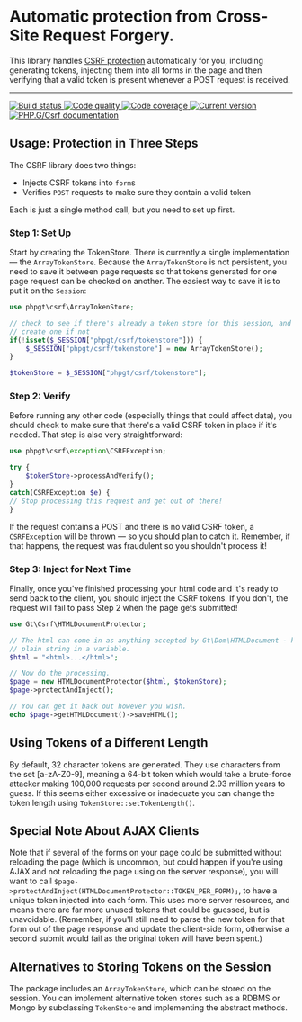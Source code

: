 Automatic protection from Cross-Site Request Forgery.
=====================================================

This library handles [CSRF protection](https://www.owasp.org/index.php/Cross-Site_Request_Forgery_(CSRF)) automatically for you, including generating tokens, injecting them into all forms in the page and then verifying that a valid token is present whenever a POST request is received.

***

<a href="https://circleci.com/gh/PhpGt/Csrf" target="_blank">
    <img src="https://img.shields.io/circleci/project/PhpGt/Csrf/master.svg?style=flat-square" alt="Build status" />
</a>
<a href="https://scrutinizer-ci.com/g/PhpGt/Csrf" target="_blank">
    <img src="https://img.shields.io/scrutinizer/g/PhpGt/Csrf/master.svg?style=flat-square" alt="Code quality" />
</a>
<a href="https://scrutinizer-ci.com/g/PhpGt/Csrf" target="_blank">
    <img src="https://img.shields.io/scrutinizer/coverage/g/PhpGt/Csrf/master.svg?style=flat-square" alt="Code coverage" />
</a>
<a href="https://packagist.org/packages/PhpGt/Csrf" target="_blank">
    <img src="https://img.shields.io/packagist/v/PhpGt/Csrf.svg?style=flat-square" alt="Current version" />
</a>
<a href="http://www.php.gt/csrf" target="_blank">
	<img src="https://img.shields.io/badge/docs-www.php.gt/csrf-26a5e3.svg?style=flat-square" alt="PHP.G/Csrf documentation" />
</a>

Usage: Protection in Three Steps
--------------------------------

The CSRF library does two things:

  * Injects CSRF tokens into `form`s
  * Verifies `POST` requests to make sure they contain a valid token

Each is just a single method call, but you need to set up first.

### Step 1: Set Up

Start by creating the TokenStore. There is currently a single implementation — the `ArrayTokenStore`.  Because the `ArrayTokenStore` is not persistent, you need to save it between page requests so that tokens generated for one page request can be checked on another. The easiest way to save it is to put it on the `Session`:

```php
use phpgt\csrf\ArrayTokenStore;

// check to see if there's already a token store for this session, and
// create one if not
if(!isset($_SESSION["phpgt/csrf/tokenstore"])) {
	$_SESSION["phpgt/csrf/tokenstore"] = new ArrayTokenStore();
}

$tokenStore = $_SESSION["phpgt/csrf/tokenstore"];
```

### Step 2: Verify

Before running any other code (especially things that could affect data), you should check to make sure that there's a valid CSRF token in place if it's needed. That step is also very straightforward:

```php
use phpgt\csrf\exception\CSRFException;

try {
	$tokenStore->processAndVerify();
}
catch(CSRFException $e) {
// Stop processing this request and get out of there!
}
```

If the request contains a POST and there is no valid CSRF token, a `CSRFException` will be thrown — so you should plan to catch it.  Remember, if that happens, the request was fraudulent so you shouldn't process it!

### Step 3: Inject for Next Time

Finally, once you've finished processing your html code and it's ready to send back to the client, you should inject the CSRF tokens. If you don't, the request will fail to pass Step 2 when the page gets submitted!

```php
use Gt\Csrf\HTMLDocumentProtector;

// The html can come in as anything accepted by Gt\Dom\HTMLDocument - here it's a
// plain string in a variable.
$html = "<html>...</html>";

// Now do the processing.
$page = new HTMLDocumentProtector($html, $tokenStore);
$page->protectAndInject();

// You can get it back out however you wish.
echo $page->getHTMLDocument()->saveHTML();
```

Using Tokens of a Different Length
----------------------------------

By default, 32 character tokens are generated. They use characters from the set [a-zA-Z0-9], meaning a 64-bit token which would take a brute-force attacker making 100,000 requests per second around 2.93 million years to guess. If this seems either excessive or inadequate you can change the token length using `TokenStore::setTokenLength()`.

Special Note About AJAX Clients
-------------------------------

Note that if several of the forms on your page could be submitted without reloading the page (which is uncommon, but could happen if you're using AJAX and not reloading the page using on the server response), you will want to call `$page->protectAndInject(HTMLDocumentProtector::TOKEN_PER_FORM);`, to have a unique token injected into each form. This uses more server resources, and means there are far more unused tokens that could be guessed, but is unavoidable. (Remember, if you'll still need to parse the new token for that form out of the page response and update the client-side form, otherwise a second submit would fail as the original token will have been spent.)

Alternatives to Storing Tokens on the Session
---------------------------------------------

The package includes an `ArrayTokenStore`, which can be stored on the session. You can implement alternative token stores such as a RDBMS or Mongo by subclassing `TokenStore` and implementing the abstract methods.
